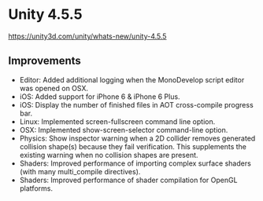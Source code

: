 # Unity 4.5.5

https://unity3d.com/unity/whats-new/unity-4.5.5

## Improvements



*   Editor: Added additional logging when the MonoDevelop script editor was opened on OSX.
*   iOS: Added support for iPhone 6 & iPhone 6 Plus.
*   iOS: Display the number of finished files in AOT cross-compile progress bar.
*   Linux: Implemented screen-fullscreen command line option.
*   OSX: Implemented show-screen-selector command-line option.
*   Physics: Show inspector warning when a 2D collider removes generated collision shape(s) because they fail verification. This supplements the existing warning when no collision shapes are present.
*   Shaders: Improved performance of importing complex surface shaders (with many multi\_compile directives).
*   Shaders: Improved performance of shader compilation for OpenGL platforms.